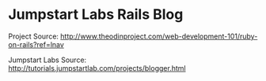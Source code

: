 # Jumpstart Labs Rails Blog

Project Source: http://www.theodinproject.com/web-development-101/ruby-on-rails?ref=lnav

Jumpstart Labs Source: http://tutorials.jumpstartlab.com/projects/blogger.html

